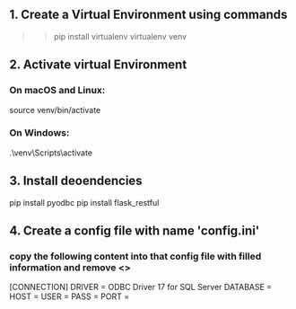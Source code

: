 
## 1. Create a Virtual Environment using commands

>> pip install virtualenv
>> virtualenv venv

## 2. Activate virtual Environment

### On macOS and Linux:
source venv/bin/activate

### On Windows:
.\venv\Scripts\activate

## 3. Install deoendencies
pip install pyodbc
pip install flask_restful

## 4. Create a config file with name 'config.ini'
### copy the following content into that config file with filled information and remove <> 

[CONNECTION]
DRIVER = ODBC Driver 17 for SQL Server
DATABASE = <Database Name>
HOST = <SQLServer Address>
USER = <username>
PASS = <password>
PORT = <leave the empty> 
